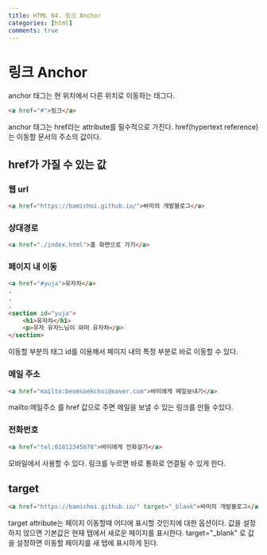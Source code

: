 ```yaml
---
title: HTML 04. 링크 Anchor
categories: [html]
comments: true
---
```


# 링크 Anchor

anchor 태그는 현 위치에서 다른 위치로 이동하는 태그다.

```html
<a href="#">링크</a>
```

anchor 태그는 href라는 attribute를 필수적으로 가진다.
href(hypertext reference)는 이동할 문서의 주소의 값이다.


## href가 가질 수 있는 값

### 웹 url

```html
<a href="https://bamichoi.github.io/">바미의 개발블로그</a>
```

### 상대경로

```html
<a href="./index.html">홈 화면으로 가기</a>
```

### 페이지 내 이동

```html
<a href="#yuja">유자차</a>
.
.
.
<section id="yuja">
    <h1>유자차</h1>
    <p>유자 유자느님이 와떠 유자차</p>
</section>
```

이동할 부분의 태그 id를 이용해서 페이지 내의 특정 부분로 바로 이동할 수 있다.

### 메일 주소

```html
<a href="mailto:beomsoekchoi@naver.com">바미에게 메일보내기</a>
```

mailto:메일주소 를 href 값으로 주면 메일을 보낼 수 있는 링크를 만들 수있다.

### 전화번호

```html
<a href="tel:01012345678">바미에게 전화걸기</a>
```

모바일에서 사용할 수 있다.
링크를 누르면 바로 통화로 연결될 수 있게 한다.


## target

```html
<a href="https://bamichoi.github.io/" target="_blank">바미의 개발블로그</a>
```

target attribute는 페이지 이동할때 어디에 표시할 것인지에 대한 옵션이다.
값을 설정하지 않으면 기본값은 현재 탭에서 새로운 페이지를 표시한다.
target="_blank" 로 값을 설정하면 이동할 페이지를 새 탭에 표시하게 된다.